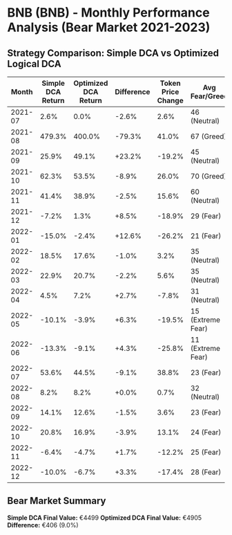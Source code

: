 # BNB (BNB) - Monthly Performance Analysis (Bear Market 2021-2023)

## Strategy Comparison: Simple DCA vs Optimized Logical DCA

| Month | Simple DCA Return | Optimized DCA Return | Difference | Token Price Change | Avg Fear/Greed | Winner |
|-------|-------------------|---------------------|------------|-------------------|---------------|--------|
| 2021-07 | 2.6% | 0.0% | -2.6% | 2.6% | 46 (Neutral) | 📈 Simple |
| 2021-08 | 479.3% | 400.0% | -79.3% | 41.0% | 67 (Greed) | 📈 Simple |
| 2021-09 | 25.9% | 49.1% | +23.2% | -19.2% | 45 (Neutral) | 🚀 Optimized |
| 2021-10 | 62.3% | 53.5% | -8.9% | 26.0% | 70 (Greed) | 📈 Simple |
| 2021-11 | 41.4% | 38.9% | -2.5% | 15.6% | 60 (Neutral) | 📈 Simple |
| 2021-12 | -7.2% | 1.3% | +8.5% | -18.9% | 29 (Fear) | 🚀 Optimized |
| 2022-01 | -15.0% | -2.4% | +12.6% | -26.2% | 21 (Fear) | 🚀 Optimized |
| 2022-02 | 18.5% | 17.6% | -1.0% | 3.2% | 35 (Neutral) | 📈 Simple |
| 2022-03 | 22.9% | 20.7% | -2.2% | 5.6% | 35 (Neutral) | 📈 Simple |
| 2022-04 | 4.5% | 7.2% | +2.7% | -7.8% | 31 (Neutral) | 🚀 Optimized |
| 2022-05 | -10.1% | -3.9% | +6.3% | -19.5% | 15 (Extreme Fear) | 🚀 Optimized |
| 2022-06 | -13.3% | -9.1% | +4.3% | -25.8% | 11 (Extreme Fear) | 🚀 Optimized |
| 2022-07 | 53.6% | 44.5% | -9.1% | 38.8% | 23 (Fear) | 📈 Simple |
| 2022-08 | 8.2% | 8.2% | +0.0% | 0.7% | 32 (Neutral) | 🚀 Optimized |
| 2022-09 | 14.1% | 12.6% | -1.5% | 3.6% | 23 (Fear) | 📈 Simple |
| 2022-10 | 20.8% | 16.9% | -3.9% | 13.1% | 24 (Fear) | 📈 Simple |
| 2022-11 | -6.4% | -4.7% | +1.7% | -12.2% | 25 (Fear) | 🚀 Optimized |
| 2022-12 | -10.0% | -6.7% | +3.3% | -17.4% | 28 (Fear) | 🚀 Optimized |

## Bear Market Summary

**Simple DCA Final Value:** €4499
**Optimized DCA Final Value:** €4905
**Difference:** €406 (9.0%)


